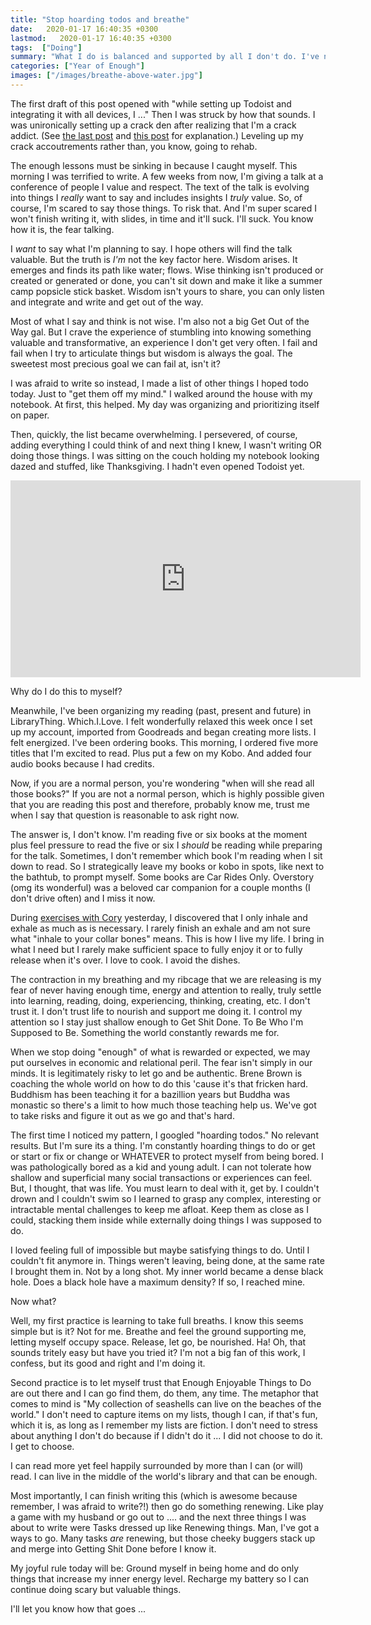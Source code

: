 ```yaml
---
title: "Stop hoarding todos and breathe"
date:   2020-01-17 16:40:35 +0300
lastmod:   2020-01-17 16:40:35 +0300
tags:  ["Doing"]
summary: "What I do is balanced and supported by all I don't do. I've never been great at balance. Or taking deep breaths. Seems I'm learning both now."
categories: ["Year of Enough"]
images: ["/images/breathe-above-water.jpg"]
---
```


The first draft of this post opened with "while setting up Todoist and integrating it with all devices, I ..." Then I was struck by how that sounds. I was unironically setting up a crack den after realizing that I'm a crack addict. (See [the last post](https://yearofenough.com/2020/01/15/asking-for-help/) and [this post](https://yearofenough.com/2019/12/28/doing-enough-coming-out/) for explanation.) Leveling up my crack accoutrements rather than, you know, going to rehab.

The enough lessons must be sinking in because I caught myself. This morning I was terrified to write. A few weeks from now, I'm giving a talk at a conference of people I value and respect. The text of the talk is evolving into things I *really* want to say and includes insights I *truly* value. So, of course, I'm scared to say those things. To risk that. And I'm super scared I won't finish writing it, with slides, in time and it'll suck. I'll suck. You know how it is, the fear talking.

I *want* to say what I'm planning to say. I hope others will find the talk valuable. But the truth is *I'm* not the key factor here. Wisdom arises.  It emerges and finds its path like water; flows. Wise thinking isn't produced or created or generated or done, you can't sit down and make it like a summer camp popsicle stick basket. Wisdom isn't yours to share, you can only listen and integrate and write and get out of the way.

Most of what I say and think is not wise. I'm also not a big Get Out of the Way gal. But I crave the experience of stumbling into knowing something valuable and transformative, an experience I don't get very often. I fail and fail when I try to articulate things but wisdom is always the goal. The sweetest most precious goal we can fail at, isn't it?

I was afraid to write so instead, I made a list of other things I hoped todo today. Just to "get them off my mind." I walked around the house with my notebook. At first, this helped. My day was organizing and prioritizing itself on paper.

Then, quickly, the list became overwhelming. I persevered, of course, adding everything I could think of and next thing I knew, I wasn't writing OR doing those things. I was sitting on the couch holding my notebook looking dazed and stuffed, like Thanksgiving. I hadn't even opened Todoist yet.

<iframe width="560" height="315" src="https://www.youtube.com/embed/HnbNcQlzV-4?start=16" frameborder="0" allow="accelerometer; autoplay; encrypted-media; gyroscope; picture-in-picture" allowfullscreen></iframe>

Why do I do this to myself?

Meanwhile, I've been organizing my reading (past, present and future) in LibraryThing. Which.I.Love. I felt wonderfully relaxed this week once I set up my account, imported from Goodreads and began creating more lists. I felt energized. I've been ordering books. This morning, I ordered five more titles that I'm excited to read. Plus put a few on my Kobo. And added four audio books because I had credits.

Now, if you are a normal person, you're wondering "when will she read all those books?" If you are not a normal person, which is highly possible given that you are reading this post and therefore, probably know me, trust me when I say that question is reasonable to ask right now.

The answer is, I don't know. I'm reading five or six books at the moment plus feel pressure to read the five or six I *should* be reading while preparing for the talk. Sometimes, I don't remember which book I'm reading when I sit down to read. So I strategically leave my books or kobo in spots, like next to the bathtub, to prompt myself. Some books are Car Rides Only. Overstory (omg its wonderful) was a beloved car companion for a couple months (I don't drive often) and I miss it now.

During [exercises with Cory](http://www.corynakasue.com/) yesterday, I discovered that I only inhale and exhale as much as is necessary. I rarely finish an exhale and am not sure what "inhale to your collar bones" means. This is how I live my life. I bring in what I need but I rarely make sufficient space to fully enjoy it or to fully release when it's over. I love to cook. I avoid the dishes.

The contraction in my breathing and my ribcage that we are releasing is my fear of never having enough time, energy and attention to really, truly settle into learning, reading, doing, experiencing, thinking, creating, etc. I don't trust it. I don't trust life to nourish and support me doing it. I control my attention so I stay just shallow enough to Get Shit Done. To Be Who I'm Supposed to Be. Something the world constantly rewards me for.

When we stop doing "enough" of what is rewarded or expected, we may put ourselves in economic and relational peril. The fear isn't simply in our minds. It is legitimately risky to let go and be authentic. Brene Brown is coaching the whole world on how to do this 'cause it's that fricken hard. Buddhism has been teaching it for a bazillion years but Buddha was monastic so there's a limit to how much those teaching help us. We've got to take risks and figure it out as we go and that's hard.

The first time I noticed my pattern, I googled "hoarding todos." No relevant results. But I'm sure its a thing. I'm constantly hoarding things to do or get or start or fix or change or WHATEVER to protect myself from being bored. I was pathologically bored as a kid and young adult. I can not tolerate how shallow and superficial many social transactions or experiences can feel. But, I thought, that was life. You must learn to deal with it, get by. I couldn't drown and I couldn't swim so I learned to grasp any complex, interesting or intractable mental challenges to keep me afloat. Keep them as close as I could, stacking them inside while externally doing things I was supposed to do.

I loved feeling full of impossible but maybe satisfying things to do. Until I couldn't fit anymore in. Things weren't leaving, being done, at the same rate I brought them in. Not by a long shot. My inner world became a dense black hole. Does a black hole have a maximum density? If so, I reached mine.

Now what?

Well, my first practice is learning to take full breaths. I know this seems simple but is it? Not for me. Breathe and feel the ground supporting me, letting myself occupy space. Release, let go, be nourished. Ha! Oh, that sounds tritely easy but have you tried it? I'm not a big fan of this work, I confess, but its good and right and I'm doing it.

Second practice is to let myself trust that Enough Enjoyable Things to Do are out there and I can go find them, do them, any time. The metaphor that comes to mind is "My collection of seashells can live on the beaches of the world." I don't need to capture items on my lists, though I can, if that's fun, which it is, as long as I remember my lists are fiction. I don't need to stress about anything I don't do because if I didn't do it ... I did not choose to do it. I get to choose.

I can read more yet feel happily surrounded by more than I can (or will) read. I can live in the middle of the world's library and that can be enough.

Most importantly, I can finish writing this (which is awesome because remember, I was afraid to write?!) then go do something renewing. Like play a game with my husband or go out to .... and the next three things I was about to write were Tasks dressed up like Renewing things. Man, I've got a ways to go. Many tasks *are* renewing, but those cheeky buggers stack up and merge into Getting Shit Done before I know it.

My joyful rule today will be: Ground myself in being home and do only things that increase my inner energy level. Recharge my battery so I can continue doing scary but valuable things.

I'll let you know how that goes ...
